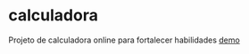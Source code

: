 # calculadora
Projeto de calculadora online para fortalecer habilidades
<a href="https://calculadora-rho-ten.vercel.app/">demo</a>
